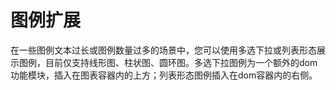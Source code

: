 #  图例扩展
在一些图例文本过长或图例数量过多的场景中，您可以使用多选下拉或列表形态展示图例，目前仅支持线形图、柱状图、圆环图。多选下拉图例为一个额外的dom功能模块，插入在图表容器内的上方；列表形态图例插入在dom容器内的右侧。

</br>

